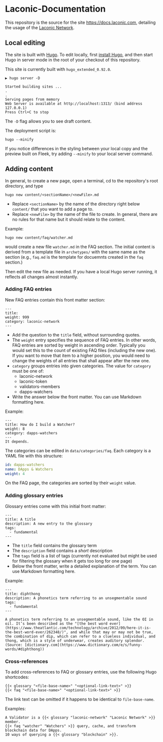# Laconic-Documentation

This repository is the source for the site https://docs.laconic.com, detailing the usage of the [Laconic Network](https://laconic.com).

## Local editing

The site is built with [Hugo](https://github.com/gohugoio/hugo/). To edit locally, first [install Hugo](https://gohugo.io/getting-started/installing/), and then start Hugo in server mode in the root of your checkout of this repository.

This site is currently built with `hugo_extended_0.92.0`.

```
▶ hugo server -D

Started building sites ...
.
.
Serving pages from memory
Web Server is available at http://localhost:1313/ (bind address 127.0.0.1)
Press Ctrl+C to stop
```
The `-D` flag allows you to see draft content.

The deployment script is:

`hugo --minify`

If you notice differences in the styling between your local copy and the preview built on Fleek, try adding `--minify` to your local server command.

## Adding content

In general, to create a new page, open a terminal, cd to the repository's root directory, and type

```
hugo new content/<sectionName>/<newFile>.md
```

- Replace `<sectionName>` by the name of the directory right below `content/` that you want to add a page to.
- Replace `<newFile>` by the name of the file to create. In general, there are no rules for that name but it should relate to the content.

Example:

```
hugo new content/faq/watcher.md
```

would create a new file `watcher.md` in the FAQ section. The initial content is derived from a template file in `archetypes/` with the same name as the section (e.g., `faq.md` is the template for docuemnts created in the `faq` section.)

Then edit the new file as needed. If you have a local Hugo server running, it reflects all changes almost instantly.

### Adding FAQ entries

New FAQ entries contain this front matter section:

```
---
title:
weight: 999
category: laconic-network
---
```

- Add the question to the `title` field, without surrounding quotes.
- The `weight` entry specifies the sequence of FAQ entries. In other words, FAQ entries are sorted by weight in ascending order. Typically you would set this to the count of existing FAQ files (including the new one). If you want to move that item to a higher position, you would need to change the weights of all entries that shall appear after the new one. 
- `category` groups entries into given categories. The value for `category` must be one of:
  - laconic-network
  - laconic-token
  - validators-members
  - dapps-watchers
- Write the answer below the front matter. You can use Markdown formatting here.

Example:
```
---
title: How do I build a Watcher?
weight: 8
category: dapps-watchers 
---
It depends.
```

The categories can be edited in `data/categories/faq`. Each category is a YAML file with this structure:
```yaml
id: dapps-watchers
name: DApps & Watchers
weight: 4
```

On the FAQ page, the categories are sorted by their `weight` value.

### Adding glossary entries

Glossary entries come with this initial front matter:

```
---
title: A title
description: A new entry to the glossary
tags:
  - fundamental
---
```

- The `title` field contains the glossary term
- The `description` field contains a *short*  description
- The `tags` field is a list of tags (currently not evaluated but might be used for filtering the glossary when it gets too long for one page)
- Below the front matter, write a detailed explanation of the term. You can use Markdown formatting here.

Example:

```
---
title: diphthong
description: A phonetics term referring to an unsegmentable sound
tags:
  - fundamental
---

A phonetics term referring to an unsegmentable sound, like the OI in oil. It’s been described as the "[the best word ever](https://www.theatlantic.com/technology/archive/2012/09/here-it-is-the-best-word-ever/262348/)", and while that may or may not be true, the combination of dip, which can refer to a clueless individual, and thong, which is a style of underwear, creates auditory splendor. (Source: [dictionary.com](https://www.dictionary.com/e/s/funny-words/#diphthong))

```

### Cross-references 

To add cross-references to FAQ or glossary entries, use the following Hugo shortcodes:

```
{{< glossary "<file-base-name>" "<optional-link-text>" >}}
{{< faq "<file-base-name>" "<optional-link-text>" >}}
```

The link text can be omitted if it happens to be identical to `file-base-name`.

Examples:

```
A Validator is a {{< glossary "laconic-network" "Laconic Network" >}} member.
{{< faq "watcher" "Watchers" >}} query, cache, and transform blockchain data for DApps.
10 ways of querying a {{< glossary "blockchain" >}}.
```

